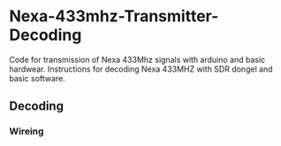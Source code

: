 # Nexa-433mhz-Transmitter-Decoding
Code for transmission of Nexa 433Mhz signals with arduino and basic hardwear. Instructions for decoding Nexa 433MHZ with SDR dongel and basic software. 

## Decoding

### Wireing

